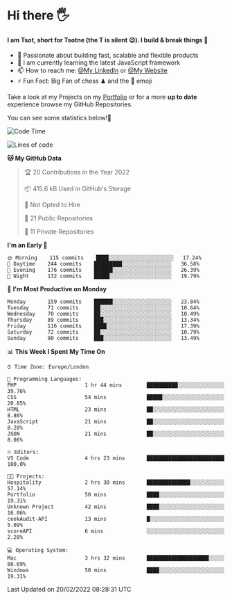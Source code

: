 # Hi there :raised_hand_with_fingers_splayed:
#### I am Tsot, short for Tsotne (the T is silent :wink:). I build & break things :space_invader:
- :telescope: Passionate about building fast, scalable and flexible products
- :seedling: I am currently learning the latest JavaScript framework 
- :mailbox: How to reach me: [@My LinkedIn](https://www.linkedin.com/in/tsotne-gvadzabia/) or [@My Website](https://tsotne.co.uk/contact)
- :zap: Fun Fact: Big Fan of chess ♟ and the 👾 emoji

Take a look at my Projects on my [Portfolio](https://tsotne.co.uk/) or for a more **up to date** experience browse my GitHub Repositories.

You can see some statistics below!:space_invader:
<!--START_SECTION:waka-->
![Code Time](http://img.shields.io/badge/Code%20Time-531%20hrs%2048%20mins-blue)

![Lines of code](https://img.shields.io/badge/From%20Hello%20World%20I%27ve%20Written-2%20Million%20lines%20of%20code-blue)

**🐱 My GitHub Data** 

> 🏆 20 Contributions in the Year 2022
 > 
> 📦 415.6 kB Used in GitHub's Storage 
 > 
> 🚫 Not Opted to Hire
 > 
> 📜 21 Public Repositories 
 > 
> 🔑 11 Private Repositories  
 > 
**I'm an Early 🐤** 

```text
🌞 Morning    115 commits    ████░░░░░░░░░░░░░░░░░░░░░   17.24% 
🌆 Daytime    244 commits    █████████░░░░░░░░░░░░░░░░   36.58% 
🌃 Evening    176 commits    ██████░░░░░░░░░░░░░░░░░░░   26.39% 
🌙 Night      132 commits    █████░░░░░░░░░░░░░░░░░░░░   19.79%

```
📅 **I'm Most Productive on Monday** 

```text
Monday       159 commits    ██████░░░░░░░░░░░░░░░░░░░   23.84% 
Tuesday      71 commits     ██░░░░░░░░░░░░░░░░░░░░░░░   10.64% 
Wednesday    70 commits     ██░░░░░░░░░░░░░░░░░░░░░░░   10.49% 
Thursday     89 commits     ███░░░░░░░░░░░░░░░░░░░░░░   13.34% 
Friday       116 commits    ████░░░░░░░░░░░░░░░░░░░░░   17.39% 
Saturday     72 commits     ██░░░░░░░░░░░░░░░░░░░░░░░   10.79% 
Sunday       90 commits     ███░░░░░░░░░░░░░░░░░░░░░░   13.49%

```


📊 **This Week I Spent My Time On** 

```text
⌚︎ Time Zone: Europe/London

💬 Programming Languages: 
PHP                      1 hr 44 mins        ██████████░░░░░░░░░░░░░░░   39.76% 
CSS                      54 mins             █████░░░░░░░░░░░░░░░░░░░░   20.85% 
HTML                     23 mins             ██░░░░░░░░░░░░░░░░░░░░░░░   8.86% 
JavaScript               21 mins             ██░░░░░░░░░░░░░░░░░░░░░░░   8.28% 
JSON                     21 mins             ██░░░░░░░░░░░░░░░░░░░░░░░   8.06%

🔥 Editors: 
VS Code                  4 hrs 23 mins       █████████████████████████   100.0%

🐱‍💻 Projects: 
Hospitality              2 hrs 30 mins       ██████████████░░░░░░░░░░░   57.14% 
Portfolio                50 mins             ████░░░░░░░░░░░░░░░░░░░░░   19.31% 
Unknown Project          42 mins             ████░░░░░░░░░░░░░░░░░░░░░   16.06% 
ceekAudit-API            13 mins             █░░░░░░░░░░░░░░░░░░░░░░░░   5.09% 
scoreAPI                 6 mins              ░░░░░░░░░░░░░░░░░░░░░░░░░   2.28%

💻 Operating System: 
Mac                      3 hrs 32 mins       ████████████████████░░░░░   80.69% 
Windows                  50 mins             ████░░░░░░░░░░░░░░░░░░░░░   19.31%

```


 Last Updated on 20/02/2022 08:28:31 UTC
<!--END_SECTION:waka-->
